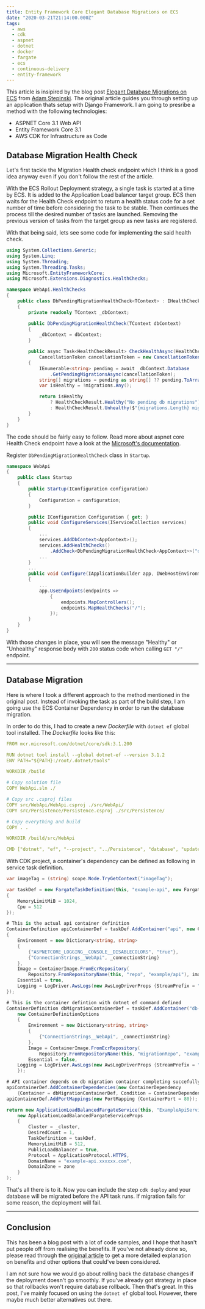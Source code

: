 ```yaml
---
title: Entity Framework Core Elegant Database Migrations on ECS
date: "2020-03-21T21:14:00.000Z"
tags:
  - aws
  - cdk
  - aspnet
  - dotnet
  - docker
  - fargate
  - ecs
  - continuous-delivery
  - entity-framework
---
```


This article is insipired by the blog post [Elegant Database Migrations on ECS](https://engineering.instawork.com/elegant-database-migrations-on-ecs-74f3487da99f) from [Adam Stepinski](https://engineering.instawork.com/@adamstep). The original article guides you through setting up an application thats setup with Django Framework. I am going to presribe a method with the following technologies:

- ASPNET Core 3.1 Web API
- Entity Framework Core 3.1
- AWS CDK for Infrastructure as Code

## Database Migration Health Check

Let's first tackle the Migration Health check endpoint which I think is a good idea anyway even if you don't follow the rest of the article.

With the ECS Rollout Deployment strategy, a single task is started at a time by ECS. It is added to the Application Load balancer target group. ECS then waits for the Health Check endpoint to return a health status code for a set number of time before considering the task to be stable. Then continues the process till the desired number of tasks are launched. Removing the previous version of tasks from the target group as new tasks are registered.

With that being said, lets see some code for implementing the said health check.

```csharp
using System.Collections.Generic;
using System.Linq;
using System.Threading;
using System.Threading.Tasks;
using Microsoft.EntityFrameworkCore;
using Microsoft.Extensions.Diagnostics.HealthChecks;

namespace WebApi.HealthChecks
{
    public class DbPendingMigrationHealthCheck<TContext> : IHealthCheck where TContext : DbContext
    {
        private readonly TContext _dbContext;

        public DbPendingMigrationHealthCheck(TContext dbContext)
        {
            _dbContext = dbContext;
        }

        public async Task<HealthCheckResult> CheckHealthAsync(HealthCheckContext context,
            CancellationToken cancellationToken = new CancellationToken())
        {
            IEnumerable<string> pending = await _dbContext.Database
                .GetPendingMigrationsAsync(cancellationToken);
            string[] migrations = pending as string[] ?? pending.ToArray();
            var isHealthy = !migrations.Any();

            return isHealthy
                ? HealthCheckResult.Healthy("No pending db migrations")
                : HealthCheckResult.Unhealthy($"{migrations.Length} migrations pending!");
        }
    }
}
```

The code should be fairly easy to follow. Read more about aspnet core Health Check endpoint have a look at the [Microsoft's documentation](https://docs.microsoft.com/en-us/aspnet/core/host-and-deploy/health-checks?view=aspnetcore-3.1).

Register `DbPendingMigrationHealthCheck` class in `Startup`.

```csharp
namespace WebApi
{
	public class Startup
	{
		public Startup(IConfiguration configuration)
		{
		    Configuration = configuration;
		}

		public IConfiguration Configuration { get; }
		public void ConfigureServices(IServiceCollection services)
		{
		    ...
		    services.AddDbContext<AppContext>();
		    services.AddHealthChecks()
		        .AddCheck<DbPendingMigrationHealthCheck<AppContext>>("db-migration-check");
		    ...
		}
		...
		public void Configure(IApplicationBuilder app, IWebHostEnvironment env)
		{
		    ...
		    app.UseEndpoints(endpoints =>
		        {
		            endpoints.MapControllers();
		            endpoints.MapHealthChecks("/");
		        });
		}
	}
}
```

With those changes in place, you will see the message "Healthy" or "Unhealthy" response body with `200` status code when calling `GET "/"` endpoint.

---

## Database Migration

Here is where I took a different approach to the method mentioned in the original post. Instead of invoking the task as part of the build step, I am going use the ECS Container Dependency in order to run the database migration.

In order to do this, I had to create a new _Dockerfile_ with `dotnet ef` global tool installed. The _Dockerfile_ looks like this:

```yaml
FROM mcr.microsoft.com/dotnet/core/sdk:3.1.200

RUN dotnet tool install --global dotnet-ef --version 3.1.2
ENV PATH="${PATH}:/root/.dotnet/tools"

WORKDIR /build

# Copy solution file
COPY WebApi.sln ./

# Copy src .csproj files
COPY src/WebApi/WebApi.csproj ./src/WebApi/
COPY src/Persistence/Persistence.csproj ./src/Persistence/

# Copy everything and build
COPY . .

WORKDIR /build/src/WebApi

CMD ["dotnet", "ef", "--project", "../Persistence", "database", "update"]
```

With CDK project, a container's dependency can be defined as following in service task definition.

```csharp
var imageTag = (string) scope.Node.TryGetContext("imageTag");

var taskDef = new FargateTaskDefinition(this, "example-api", new FargateTaskDefinitionProps
{
    MemoryLimitMiB = 1024,
    Cpu = 512
});

# This is the actual api container definition
ContainerDefinition apiContainerDef = taskDef.AddContainer("api", new ContainerDefinitionOptions
{
    Environment = new Dictionary<string, string>
    {
        {"ASPNETCORE_LOGGING__CONSOLE__DISABLECOLORS", "true"},
        {"ConnectionStrings__WebApi", _connectionString}
    },
    Image = ContainerImage.FromEcrRepository(
        Repository.FromRepositoryName(this, "repo", "example/api"), imageTag),
    Essential = true,
    Logging = LogDriver.AwsLogs(new AwsLogDriverProps {StreamPrefix = "api"})
});

# This is the container defintion with dotnet ef command defined
ContainerDefinition dbMigrationContainerDef = taskDef.AddContainer("db-migration",
    new ContainerDefinitionOptions
    {
        Environment = new Dictionary<string, string>
        {
        	{"ConnectionStrings__WebApi", _connectionString}
        },
        Image = ContainerImage.FromEcrRepository(
            Repository.FromRepositoryName(this, "migrationRepo", "example/db-migration"), imageTag),
        Essential = false,
	Logging = LogDriver.AwsLogs(new AwsLogDriverProps {StreamPrefix = "migration"})
    });

# API container depends on db migration container completing succefully
apiContainerDef.AddContainerDependencies(new ContainerDependency
    {Container = dbMigrationContainerDef, Condition = ContainerDependencyCondition.SUCCESS});
apiContainerDef.AddPortMappings(new PortMapping {ContainerPort = 80});

return new ApplicationLoadBalancedFargateService(this, "ExampleApiService",
    new ApplicationLoadBalancedFargateServiceProps
    {
        Cluster = _cluster,
        DesiredCount = 1,
        TaskDefinition = taskDef,
        MemoryLimitMiB = 512,
        PublicLoadBalancer = true,
        Protocol = ApplicationProtocol.HTTPS,
        DomainName = "example-api.xxxxxx.com",
        DomainZone = zone
    }
);
```

That's all there is to it. Now you can include the step `cdk deploy` and your database will be migrated before the API task runs. If migration fails for some reason, the deployment will fail.

---

## Conclusion

This has been a blog post with a lot of code samples, and I hope that hasn't put people off from realising the benefits. If you've not already done so, please read through the [original article](https://engineering.instawork.com/elegant-database-migrations-on-ecs-74f3487da99f) to get a more detailed explanation on benefits and other options that could've been considered.

I am not sure how we would go about rolling back the database changes if the deployment doesn't go smoothly. If you've already got strategy in place so that rollbacks won't require database rollback. Then that's great. In this post, I've mainly focused on using the `dotnet ef` global tool. However, there maybe much better alternatives out there.
